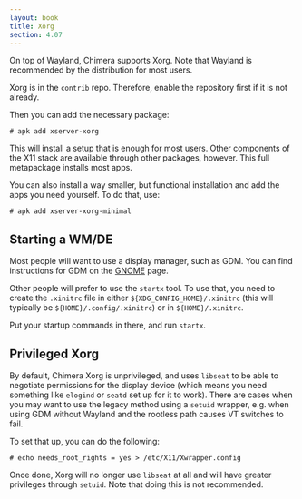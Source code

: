 ```yaml
---
layout: book
title: Xorg
section: 4.07
---
```


On top of Wayland, Chimera supports Xorg. Note that Wayland is recommended
by the distribution for most users.

Xorg is in the `contrib` repo. Therefore, enable the repository first if
it is not already.

Then you can add the necessary package:

```
# apk add xserver-xorg
```

This will install a setup that is enough for most users. Other components
of the X11 stack are available through other packages, however. This full
metapackage installs most apps.

You can also install a way smaller, but functional installation and add
the apps you need yourself. To do that, use:

```
# apk add xserver-xorg-minimal
```

## Starting a WM/DE

Most people will want to use a display manager, such as GDM. You can find
instructions for GDM on the [GNOME](/docs/configuration/gnome) page.

Other people will prefer to use the `startx` tool. To use that, you need
to create the `.xinitrc` file in either `${XDG_CONFIG_HOME}/.xinitrc`
(this will typically be `${HOME}/.config/.xinitrc`) or in `${HOME}/.xinitrc`.

Put your startup commands in there, and run `startx`.

## Privileged Xorg

By default, Chimera Xorg is unprivileged, and uses `libseat` to be able to
negotiate permissions for the display device (which means you need something
like `elogind` or `seatd` set up for it to work). There are cases when you
may want to use the legacy method using a `setuid` wrapper, e.g. when using
GDM without Wayland and the rootless path causes VT switches to fail.

To set that up, you can do the following:

```
# echo needs_root_rights = yes > /etc/X11/Xwrapper.config
```

Once done, Xorg will no longer use `libseat` at all and will have greater
privileges through `setuid`. Note that doing this is not recommended.

